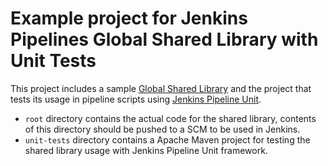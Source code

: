 # Example project for Jenkins Pipelines Global Shared Library with Unit Tests

This project includes a sample [Global Shared Library](https://jenkins.io/doc/book/pipeline/shared-libraries/) and the project that tests its usage in pipeline scripts using 
[Jenkins Pipeline Unit](https://github.com/lesfurets/JenkinsPipelineUnit).


* `root` directory contains the actual code for the shared library, contents of this directory should be pushed to a SCM to be used in Jenkins.
* `unit-tests` directory contains a Apache Maven project for testing the shared library usage with Jenkins Pipeline Unit framework.
